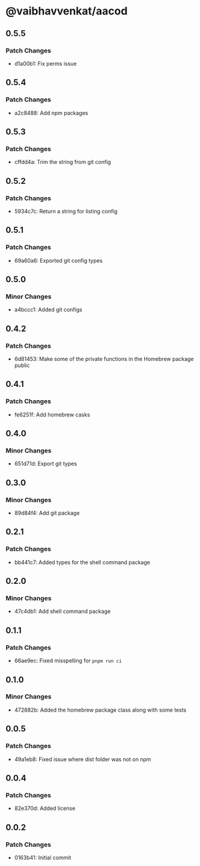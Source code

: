 # @vaibhavvenkat/aacod

## 0.5.5

### Patch Changes

- d1a00b1: Fix perms issue

## 0.5.4

### Patch Changes

- a2c8488: Add npm packages

## 0.5.3

### Patch Changes

- cffdd4a: Trim the string from git config

## 0.5.2

### Patch Changes

- 5934c7c: Return a string for listing config

## 0.5.1

### Patch Changes

- 69a60a6: Exported git config types

## 0.5.0

### Minor Changes

- a4bccc1: Added git configs

## 0.4.2

### Patch Changes

- 6d81453: Make some of the private functions in the Homebrew package public

## 0.4.1

### Patch Changes

- fe6251f: Add homebrew casks

## 0.4.0

### Minor Changes

- 651d71d: Export git types

## 0.3.0

### Minor Changes

- 89d84f4: Add git package

## 0.2.1

### Patch Changes

- bb441c7: Added types for the shell command package

## 0.2.0

### Minor Changes

- 47c4db1: Add shell command package

## 0.1.1

### Patch Changes

- 66ae9ec: Fixed misspelling for `pnpm run ci`

## 0.1.0

### Minor Changes

- 472882b: Added the homebrew package class along with some tests

## 0.0.5

### Patch Changes

- 49a1eb8: Fixed issue where dist folder was not on npm

## 0.0.4

### Patch Changes

- 82e370d: Added license

## 0.0.2

### Patch Changes

- 0163b41: Initial commit
